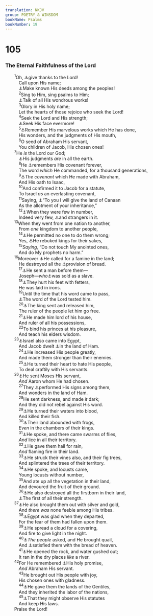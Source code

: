 ```yaml
---
translation: NKJV
group: POETRY & WINSDOM
bookName: Psalms 
bookNumber: 19
---
```


<div class="title"><h1>105</h1><h3>The Eternal Faithfulness of the Lord</h3></div>
<span class="verse thi_105_1">  <sup>1</sup>Oh, <a data-toggle="tooltip" data-placement="bottom" title="1 Chr. 16:8–22, 34; Ps. 106:1; Is. 12:4">⚓</a>give thanks to the Lord!<br/>   Call upon His name;<br/>   <a data-toggle="tooltip" data-placement="bottom" title="Ps. 145:12">⚓</a>Make known His deeds among the peoples!<br/></span>
<span class="verse thi_105_2">   <sup>2</sup>Sing to Him, sing psalms to Him;<br/>   <a data-toggle="tooltip" data-placement="bottom" title="Ps. 119:27">⚓</a>Talk of all His wondrous works!<br/></span>
<span class="verse thi_105_3">   <sup>3</sup>Glory in His holy name;<br/>   Let the hearts of those rejoice who seek the Lord!<br/></span>
<span class="verse thi_105_4">   <sup>4</sup>Seek the Lord and His strength;<br/>   <a data-toggle="tooltip" data-placement="bottom" title="Ps. 27:8">⚓</a>Seek His face evermore!<br/></span>
<span class="verse thi_105_5">   <sup>5</sup><a data-toggle="tooltip" data-placement="bottom" title="Ps. 77:11">⚓</a>Remember His marvelous works which He has done,<br/>   His wonders, and the judgments of His mouth,<br/></span>
<span class="verse thi_105_6">   <sup>6</sup>O seed of Abraham His servant,<br/>   You children of Jacob, His chosen ones!<br/></span>
<span class="verse thi_105_7">  <sup>7</sup>He <i>is</i> the Lord our God;<br/>   <a data-toggle="tooltip" data-placement="bottom" title="(Is. 26:9)">⚓</a>His judgments <i>are</i> in all the earth.<br/></span>
<span class="verse thi_105_8">   <sup>8</sup>He <a data-toggle="tooltip" data-placement="bottom" title="Luke 1:72">⚓</a>remembers His covenant forever,<br/>   The word <i>which</i> He commanded, for a thousand generations,<br/></span>
<span class="verse thi_105_9">   <sup>9</sup><a data-toggle="tooltip" data-placement="bottom" title="Gen. 17:2; Luke 1:73; (Gal. 3:17); Heb. 6:17">⚓</a><i>The</i> <i>covenant</i> which He made with Abraham,<br/>   And His oath to Isaac,<br/></span>
<span class="verse thi_105_10">   <sup>10</sup>And confirmed it to Jacob for a statute,<br/>   To Israel <i>as</i> an everlasting covenant,<br/></span>
<span class="verse thi_105_11">   <sup>11</sup>Saying, <a data-toggle="tooltip" data-placement="bottom" title="Gen. 13:15; 15:18">⚓</a>“To you I will give the land of Canaan<br/>   As the allotment of your inheritance,”<br/></span>
<span class="verse thi_105_12">   <sup>12</sup><a data-toggle="tooltip" data-placement="bottom" title="Gen. 34:30; (Deut. 7:7)">⚓</a>When they were few in number,<br/>   Indeed very few, <a data-toggle="tooltip" data-placement="bottom" title="Gen. 23:4; Heb. 11:9">⚓</a>and strangers in it.<br/></span>
<span class="verse thi_105_13">  <sup>13</sup>When they went from one nation to another,<br/>   From <i>one</i> kingdom to another people,<br/></span>
<span class="verse thi_105_14">   <sup>14</sup><a data-toggle="tooltip" data-placement="bottom" title="Gen. 35:5">⚓</a>He permitted no one to do them wrong;<br/>   Yes, <a data-toggle="tooltip" data-placement="bottom" title="Gen. 12:17">⚓</a>He rebuked kings for their sakes,<br/></span>
<span class="verse thi_105_15">   <sup>15</sup><i>Saying,</i> “Do not touch My anointed ones,<br/>   And do My prophets no harm.”<br/></span>
<span class="verse thi_105_16">  <sup>16</sup>Moreover <a data-toggle="tooltip" data-placement="bottom" title="Gen. 41:54">⚓</a>He called for a famine in the land;<br/>   He destroyed all the <a data-toggle="tooltip" data-placement="bottom" title="Lev. 26:26; Is. 3:1; Ezek. 4:16">⚓</a>provision of bread.<br/></span>
<span class="verse thi_105_17">   <sup>17</sup><a data-toggle="tooltip" data-placement="bottom" title="(Gen. 45:5)">⚓</a>He sent a man before them—<br/>   Joseph—<i>who</i><a data-toggle="tooltip" data-placement="bottom" title="Gen. 37:28, 36; Acts 7:9">⚓</a>was sold as a slave.<br/></span>
<span class="verse thi_105_18">   <sup>18</sup><a data-toggle="tooltip" data-placement="bottom" title="Gen. 40:15">⚓</a>They hurt his feet with fetters,<br/>   He was laid in irons.<br/></span>
<span class="verse thi_105_19">   <sup>19</sup>Until the time that his word came to pass,<br/>   <a data-toggle="tooltip" data-placement="bottom" title="Gen. 39:11–21; 41:25, 42, 43">⚓</a>The word of the Lord tested him.<br/></span>
<span class="verse thi_105_20">   <sup>20</sup><a data-toggle="tooltip" data-placement="bottom" title="Gen. 41:14">⚓</a>The king sent and released him,<br/>   The ruler of the people let him go free.<br/></span>
<span class="verse thi_105_21">   <sup>21</sup><a data-toggle="tooltip" data-placement="bottom" title="Gen. 41:40–44">⚓</a>He made him lord of his house,<br/>   And ruler of all his possessions,<br/></span>
<span class="verse thi_105_22">   <sup>22</sup>To bind his princes at his pleasure,<br/>   And teach his elders wisdom.<br/></span>
<span class="verse thi_105_23">  <sup>23</sup><a data-toggle="tooltip" data-placement="bottom" title="Gen. 46:6; Acts 7:15">⚓</a>Israel also came into Egypt,<br/>   And Jacob dwelt <a data-toggle="tooltip" data-placement="bottom" title="Ps. 78:51">⚓</a>in the land of Ham.<br/></span>
<span class="verse thi_105_24">   <sup>24</sup><a data-toggle="tooltip" data-placement="bottom" title="Ex. 1:7, 9">⚓</a>He increased His people greatly,<br/>   And made them stronger than their enemies.<br/></span>
<span class="verse thi_105_25">   <sup>25</sup><a data-toggle="tooltip" data-placement="bottom" title="Ex. 1:8–10; 4:21">⚓</a>He turned their heart to hate His people,<br/>   To deal craftily with His servants.<br/></span>
<span class="verse thi_105_26">  <sup>26</sup><a data-toggle="tooltip" data-placement="bottom" title="Ex. 3:10; 4:12–15">⚓</a>He sent Moses His servant,<br/>   <i>And</i> Aaron whom He had chosen.<br/></span>
<span class="verse thi_105_27">   <sup>27</sup>They <a data-toggle="tooltip" data-placement="bottom" title="Ex. 7—12; Ps. 78:43">⚓</a>performed His signs among them,<br/>   And wonders in the land of Ham.<br/></span>
<span class="verse thi_105_28">   <sup>28</sup>He sent darkness, and made <i>it</i> dark;<br/>   And they did not rebel against His word.<br/></span>
<span class="verse thi_105_29">   <sup>29</sup><a data-toggle="tooltip" data-placement="bottom" title="Ex. 7:20, 21; Ps. 78:44">⚓</a>He turned their waters into blood,<br/>   And killed their fish.<br/></span>
<span class="verse thi_105_30">   <sup>30</sup><a data-toggle="tooltip" data-placement="bottom" title="Ex. 8:6">⚓</a>Their land abounded with frogs,<br/>   <i>Even</i> in the chambers of their kings.<br/></span>
<span class="verse thi_105_31">   <sup>31</sup><a data-toggle="tooltip" data-placement="bottom" title="Ex. 8:16, 17">⚓</a>He spoke, and there came swarms of flies,<br/>   <i>And</i> lice in all their territory.<br/></span>
<span class="verse thi_105_32">   <sup>32</sup><a data-toggle="tooltip" data-placement="bottom" title="Ex. 9:23–25">⚓</a>He gave them hail for rain,<br/>   <i>And</i> flaming fire in their land.<br/></span>
<span class="verse thi_105_33">   <sup>33</sup><a data-toggle="tooltip" data-placement="bottom" title="Ps. 78:47">⚓</a>He struck their vines also, and their fig trees,<br/>   And splintered the trees of their territory.<br/></span>
<span class="verse thi_105_34">   <sup>34</sup><a data-toggle="tooltip" data-placement="bottom" title="Ex. 10:4">⚓</a>He spoke, and locusts came,<br/>   Young locusts without number,<br/></span>
<span class="verse thi_105_35">   <sup>35</sup>And ate up all the vegetation in their land,<br/>   And devoured the fruit of their ground.<br/></span>
<span class="verse thi_105_36">   <sup>36</sup><a data-toggle="tooltip" data-placement="bottom" title="Ex. 12:29; 13:15; Ps. 135:8; 136:10">⚓</a>He also destroyed all the firstborn in their land,<br/>   <a data-toggle="tooltip" data-placement="bottom" title="Gen. 49:3">⚓</a>The first of all their strength.<br/></span>
<span class="verse thi_105_37">  <sup>37</sup><a data-toggle="tooltip" data-placement="bottom" title="Ex. 12:35, 36">⚓</a>He also brought them out with silver and gold,<br/>   And <i>there</i> <i>was</i> none feeble among His tribes.<br/></span>
<span class="verse thi_105_38">   <sup>38</sup><a data-toggle="tooltip" data-placement="bottom" title="Ex. 12:33">⚓</a>Egypt was glad when they departed,<br/>   For the fear of them had fallen upon them.<br/></span>
<span class="verse thi_105_39">   <sup>39</sup><a data-toggle="tooltip" data-placement="bottom" title="Ex. 13:21; Neh. 9:12; Ps. 78:14; Is. 4:5">⚓</a>He spread a cloud for a covering,<br/>   And fire to give light in the night.<br/></span>
<span class="verse thi_105_40">   <sup>40</sup><a data-toggle="tooltip" data-placement="bottom" title="Ex. 16:12">⚓</a><i>The</i> <i>people</i> asked, and He brought quail,<br/>   And <a data-toggle="tooltip" data-placement="bottom" title="Ps. 78:24">⚓</a>satisfied them with the bread of heaven.<br/></span>
<span class="verse thi_105_41">   <sup>41</sup><a data-toggle="tooltip" data-placement="bottom" title="Ex. 17:6; Num. 20:11; Ps. 78:15; 114:8; Is. 48:21; (1 Cor. 10:4)">⚓</a>He opened the rock, and water gushed out;<br/>   It ran in the dry places <i>like</i> a river.<br/></span>
<span class="verse thi_105_42">  <sup>42</sup>For He remembered <a data-toggle="tooltip" data-placement="bottom" title="Gen. 15:13, 14; Ps. 105:8">⚓</a>His holy promise,<br/>   <i>And</i> Abraham His servant.<br/></span>
<span class="verse thi_105_43">   <sup>43</sup>He brought out His people with joy,<br/>   His chosen ones with gladness.<br/></span>
<span class="verse thi_105_44">   <sup>44</sup><a data-toggle="tooltip" data-placement="bottom" title="Josh. 11:16–23; 13:7; Ps. 78:55">⚓</a>He gave them the lands of the Gentiles,<br/>   And they inherited the labor of the nations,<br/></span>
<span class="verse thi_105_45">   <sup>45</sup><a data-toggle="tooltip" data-placement="bottom" title="(Deut. 4:1, 40)">⚓</a>That they might observe His statutes<br/>   And keep His laws.<br/>  Praise the Lord!<br/></span>
